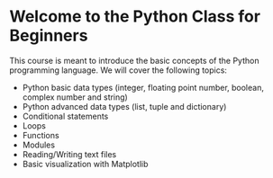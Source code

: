 # Welcome to the Python Class for Beginners

This course is meant to introduce the basic concepts of the Python programming language.
We will cover the following topics:

* Python basic data types (integer, floating point number, boolean, complex number and string)
* Python advanced data types (list, tuple and dictionary)
* Conditional statements
* Loops
* Functions
* Modules
* Reading/Writing text files
* Basic visualization with Matplotlib
